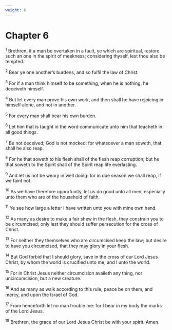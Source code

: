 ```yaml
---
weight: 6
---
```


# Chapter 6

<sup>1</sup> Brethren, if a man be overtaken in a fault, ye which are spiritual, restore such an one in the spirit of meekness; considering thyself, lest thou also be tempted. 

<sup>2</sup> Bear ye one another’s burdens, and so fulfil the law of Christ. 

<sup>3</sup> For if a man think himself to be something, when he is nothing, he deceiveth himself. 

<sup>4</sup> But let every man prove his own work, and then shall he have rejoicing in himself alone, and not in another. 

<sup>5</sup> For every man shall bear his own burden. 

<sup>6</sup> Let him that is taught in the word communicate unto him that teacheth in all good things. 

<sup>7</sup> Be not deceived; God is not mocked: for whatsoever a man soweth, that shall he also reap. 

<sup>8</sup> For he that soweth to his flesh shall of the flesh reap corruption; but he that soweth to the Spirit shall of the Spirit reap life everlasting. 

<sup>9</sup> And let us not be weary in well doing: for in due season we shall reap, if we faint not. 

<sup>10</sup> As we have therefore opportunity, let us do good unto all men, especially unto them who are of the household of faith. 

<sup>11</sup> Ye see how large a letter I have written unto you with mine own hand. 

<sup>12</sup> As many as desire to make a fair shew in the flesh, they constrain you to be circumcised; only lest they should suffer persecution for the cross of Christ. 

<sup>13</sup> For neither they themselves who are circumcised keep the law; but desire to have you circumcised, that they may glory in your flesh. 

<sup>14</sup> But God forbid that I should glory, save in the cross of our Lord Jesus Christ, by whom the world is crucified unto me, and I unto the world. 

<sup>15</sup> For in Christ Jesus neither circumcision availeth any thing, nor uncircumcision, but a new creature. 

<sup>16</sup> And as many as walk according to this rule, peace be on them, and mercy, and upon the Israel of God. 

<sup>17</sup> From henceforth let no man trouble me: for I bear in my body the marks of the Lord Jesus. 

<sup>18</sup> Brethren, the grace of our Lord Jesus Christ be with your spirit. Amen. 

